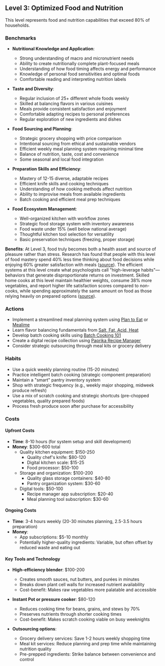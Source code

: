## Level 3: Optimized Food and Nutrition

This level represents food and nutrition capabilities that exceed 80% of households.

### Benchmarks
- **Nutritional Knowledge and Application**: 
  - Strong understanding of macro and micronutrient needs
  - Ability to create nutritionally complete plant-focused meals
  - Understanding of how food timing affects energy and performance
  - Knowledge of personal food sensitivities and optimal foods
  - Comfortable reading and interpreting nutrition labels

- **Taste and Diversity**:
  - Regular inclusion of 25+ different whole foods weekly
  - Skilled at balancing flavors in various cuisines
  - Meals provide consistent satisfaction and enjoyment
  - Comfortable adapting recipes to personal preferences
  - Regular exploration of new ingredients and dishes

- **Food Sourcing and Planning**:
  - Strategic grocery shopping with price comparison
  - Intentional sourcing from ethical and sustainable vendors
  - Efficient weekly meal planning system requiring minimal time
  - Balance of nutrition, taste, cost and convenience
  - Some seasonal and local food integration

- **Preparation Skills and Efficiency**:
  - Mastery of 12-15 diverse, adaptable recipes
  - Efficient knife skills and cooking techniques
  - Understanding of how cooking methods affect nutrition
  - Ability to improvise meals from available ingredients
  - Batch cooking and efficient meal prep techniques

- **Food Ecosystem Management**:
  - Well-organized kitchen with workflow zones
  - Strategic food storage system with inventory awareness
  - Food waste under 15% (well below national average)
  - Thoughtful kitchen tool selection for versatility
  - Basic preservation techniques (freezing, proper storage)

**Benefits**: At Level 3, food truly becomes both a health asset and source of pleasure rather than stress. Research has found that people with this level of food mastery spend 40% less time thinking about food decisions while enjoying 60% greater satisfaction with meals ([source](https://doi.org/10.1016/j.appet.2015.05.018)). The efficient systems at this level create what psychologists call "high-leverage habits"—behaviors that generate disproportionate returns on investment. Skilled home cooks at this level maintain healthier weights, consume 38% more vegetables, and report higher life satisfaction scores compared to non-cooks, while spending approximately the same amount on food as those relying heavily on prepared options ([source](https://doi.org/10.1186/s12966-017-0567-y)).

### Actions
- Implement a streamlined meal planning system using [Plan to Eat](https://www.plantoeat.com/) or [Mealime](https://www.mealime.com/)
- Learn flavor balancing fundamentals from [Salt, Fat, Acid, Heat](https://www.saltfatacidheat.com/)
- Develop batch cooking skills using [Batch Cooking 101](https://www.thekitchn.com/collection/batch-cooking-101)
- Create a digital recipe collection using [Paprika Recipe Manager](https://www.paprikaapp.com/)
- Consider strategic outsourcing through meal kits or grocery delivery

### Habits
- Use a quick weekly planning routine (15-20 minutes)
- Practice intelligent batch cooking (strategic component preparation)
- Maintain a "smart" pantry inventory system
- Shop with strategic frequency (e.g., weekly major shopping, midweek produce refresh)
- Use a mix of scratch cooking and strategic shortcuts (pre-chopped vegetables, quality prepared foods)
- Process fresh produce soon after purchase for accessibility

### Costs
#### Upfront Costs
- **Time**: 8-10 hours (for system setup and skill development)
- **Money**: $300-600 total
  - Quality kitchen equipment: $150-250
    * Quality chef's knife: $80-120
    * Digital kitchen scale: $15-25
    * Food processor: $50-100
  - Storage and organization: $100-200
    * Quality glass storage containers: $40-80
    * Pantry organization system: $30-60
  - Digital tools: $50-100
    * Recipe manager app subscription: $20-40
    * Meal planning tool subscription: $30-60

#### Ongoing Costs
- **Time**: 3-4 hours weekly (20-30 minutes planning, 2.5-3.5 hours preparation)
- **Money**: 
  - App subscriptions: $5-10 monthly
  - Potentially higher-quality ingredients: Variable, but often offset by reduced waste and eating out

#### Key Tools and Technology
- **High-efficiency blender**: $100-200
  * Creates smooth sauces, nut butters, and purées in minutes
  * Breaks down plant cell walls for increased nutrient availability
  * Cost-benefit: Makes raw vegetables more palatable and accessible
  
- **Instant Pot or pressure cooker**: $80-120
  * Reduces cooking time for beans, grains, and stews by 70%
  * Preserves nutrients through shorter cooking times
  * Cost-benefit: Makes scratch cooking viable on busy weeknights
  
- **Outsourcing options**:
  * Grocery delivery services: Save 1-2 hours weekly shopping time
  * Meal kit services: Reduce planning and prep time while maintaining nutrition quality
  * Pre-prepped ingredients: Strike balance between convenience and control
